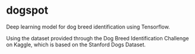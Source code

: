 # dogspot
Deep learning model for dog breed identification using Tensorflow.

Using the dataset provided through the Dog Breed Identification Challenge on Kaggle, which is based on the Stanford Dogs Dataset.
